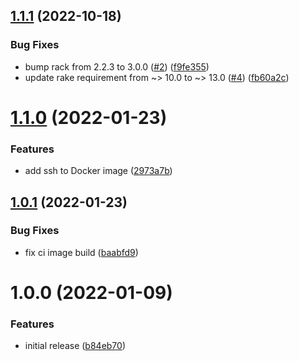 ## [1.1.1](https://github.com/alixinne/gem-repositories/compare/v1.1.0...v1.1.1) (2022-10-18)


### Bug Fixes

* bump rack from 2.2.3 to 3.0.0 ([#2](https://github.com/alixinne/gem-repositories/issues/2)) ([f9fe355](https://github.com/alixinne/gem-repositories/commit/f9fe355455c586b1e218742fe875e61f85dc3f19))
* update rake requirement from ~> 10.0 to ~> 13.0 ([#4](https://github.com/alixinne/gem-repositories/issues/4)) ([fb60a2c](https://github.com/alixinne/gem-repositories/commit/fb60a2c17373e37cce109b66e09ea7320f798feb))

# [1.1.0](https://github.com/alixinne/gem-repositories/compare/v1.0.1...v1.1.0) (2022-01-23)


### Features

* add ssh to Docker image ([2973a7b](https://github.com/alixinne/gem-repositories/commit/2973a7b4453707fe41bc518c5cabcd688c3f198b))

## [1.0.1](https://github.com/alixinne/gem-repositories/compare/v1.0.0...v1.0.1) (2022-01-23)


### Bug Fixes

* fix ci image build ([baabfd9](https://github.com/alixinne/gem-repositories/commit/baabfd9c26b0e7442fc0f65a94f6be587dd2a92b))

# 1.0.0 (2022-01-09)


### Features

* initial release ([b84eb70](https://github.com/alixinne/gem-repositories/commit/b84eb70174e8e3e66d829034f0b316e5cfa3f48b))
